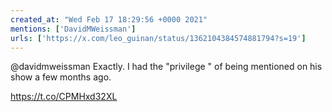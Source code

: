```yaml
---
created_at: "Wed Feb 17 18:29:56 +0000 2021"
mentions: ['DavidMWeissman']
urls: ['https://x.com/leo_guinan/status/1362104384574881794?s=19']
---
```


@davidmweissman Exactly. I had the "privilege " of being mentioned on his show a few months ago.

https://t.co/CPMHxd32XL